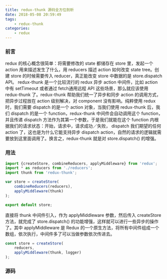 ```yaml
---
title: redux-thunk 源码全方位剖析
date: 2018-05-08 20:59:49
tags:
    - redux-thunk
categories:
    - redux
---
```


### 前言
redux 的核心概念很简单：将需要修改的 state 都储存在 store 里，发起一个 action 用来描述发生了什么，用 reducers 描述 action 如何改变 state tree。创建 store 的时候需要传入 reducer，真正能改变 store 中数据的是 store.dispatch API。
redux-thunk 是一个比较流行的 redux 异步 action 中间件，比如 action 中有 setTimeout 或者通过 fetch通用远程 API 这些场景，那么就应该使用 redux-thunk 了。redux-thunk 帮助我们统一了异步和同步 action 的调用方式，把异步过程放在 action 级别解决，对 component 没有影响。纯粹使用 redux 时，我们需要 dispatch 的是一个 action 对象，当我们使用 redux-thunk 后，我们 dispatch 的是一个 function，redux-thunk 中间件会自动调用这个 function，并且传递 dispatch 方法作为其第一个参数，于是我们就能在这个 function 内根据我们的请求状态：开始，请求中，请求成功／失败，   dispatch 我们期望的任何 action 了，这也是为什么它能支持异步 dispatch action，自然的请求的逻辑就需要放到这里面调用了。换言之，redux-thunk 就是对 store.dispatch() 的增强。

### 用法
``` js
import {createStore, combineReducers, applyMiddleware} from 'redux';
import * as reducers from './reducers';
import thunk from 'redux-thunk';

var store = createStore(
	combineReducers(reducers),
	applyMiddleware(thunk)
);

export default store;
```
直接将 thunk 中间件引入，作为 applyMiddleware 参数，然后传入 createStore 方法，就完成了 store.dispatch() 的功能增强，这样就可以进行一些异步的操作了。其中 applyMiddleware 是 Redux 的一个原生方法，将所有中间件组成一个数组，依次执行，中间件多了可以当做参数依次传进去。
``` js
const store = createStore(
    reducers, 
    applyMiddleware(thunk, logger)
);
```

### 源码

